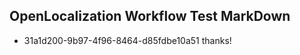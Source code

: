 ## OpenLocalization Workflow Test MarkDown
* 31a1d200-9b97-4f96-8464-d85fdbe10a51 thanks!

<!--HONumber=Aug16_HO1-->


